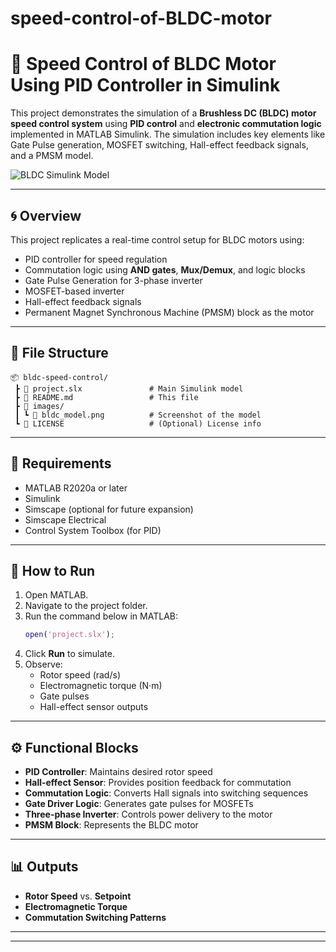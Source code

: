 # speed-control-of-BLDC-motor
# 🔧 Speed Control of BLDC Motor Using PID Controller in Simulink

This project demonstrates the simulation of a **Brushless DC (BLDC) motor speed control system** using **PID control** and **electronic commutation logic** implemented in MATLAB Simulink. The simulation includes key elements like Gate Pulse generation, MOSFET switching, Hall-effect feedback signals, and a PMSM model.

![BLDC Simulink Model](images/bldc_model.png)

---

## 🌀 Overview

This project replicates a real-time control setup for BLDC motors using:

- PID controller for speed regulation
- Commutation logic using **AND gates**, **Mux/Demux**, and logic blocks
- Gate Pulse Generation for 3-phase inverter
- MOSFET-based inverter
- Hall-effect feedback signals
- Permanent Magnet Synchronous Machine (PMSM) block as the motor

---

## 📁 File Structure

```
📦 bldc-speed-control/
 ┣ 📄 project.slx               # Main Simulink model
 ┣ 📄 README.md                 # This file
 ┣ 📁 images/
 ┃ ┗ 📄 bldc_model.png          # Screenshot of the model
 ┗ 📄 LICENSE                   # (Optional) License info
```

---

## 🧰 Requirements

- MATLAB R2020a or later
- Simulink
- Simscape (optional for future expansion)
- Simscape Electrical
- Control System Toolbox (for PID)

---

## 🚀 How to Run

1. Open MATLAB.
2. Navigate to the project folder.
3. Run the command below in MATLAB:
   ```matlab
   open('project.slx');
   ```
4. Click **Run** to simulate.
5. Observe:
   - Rotor speed (rad/s)
   - Electromagnetic torque (N·m)
   - Gate pulses
   - Hall-effect sensor outputs

---

## ⚙️ Functional Blocks

- **PID Controller**: Maintains desired rotor speed
- **Hall-effect Sensor**: Provides position feedback for commutation
- **Commutation Logic**: Converts Hall signals into switching sequences
- **Gate Driver Logic**: Generates gate pulses for MOSFETs
- **Three-phase Inverter**: Controls power delivery to the motor
- **PMSM Block**: Represents the BLDC motor

---

## 📊 Outputs

- **Rotor Speed** vs. **Setpoint**
- **Electromagnetic Torque**
- **Commutation Switching Patterns**

---


---

